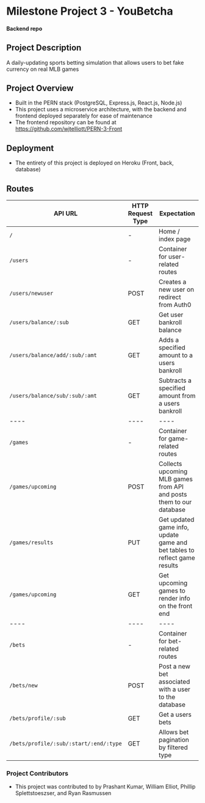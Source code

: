 # Milestone Project 3 - YouBetcha

#### Backend repo

## Project Description

A daily-updating sports betting simulation that allows users to bet fake currency on real MLB games

## Project Overview

-   Built in the PERN stack (PostgreSQL, Express.js, React.js, Node.js)
-   This project uses a microservice architecture, with the backend and frontend deployed separately for ease of maintenance
-   The frontend repository can be found at https://github.com/wjtelliott/PERN-3-Front

## Deployment

-   The entirety of this project is deployed on Heroku (Front, back, database)

## Routes

| API URL                                | HTTP Request Type | Expectation                                                               |
| -------------------------------------- | ----------------- | ------------------------------------------------------------------------- |
| `/`                                    | -                 | Home / index page                                                         |
| `/users`                               | -                 | Container for user-related routes                                         |
| `/users/newuser`                       | POST              | Creates a new user on redirect from Auth0                                 |
| `/users/balance/:sub`                  | GET               | Get user bankroll balance                                                 |
| `/users/balance/add/:sub/:amt`         | GET               | Adds a specified amount to a users bankroll                               |
| `/users/balance/sub/:sub/:amt`         | GET               | Subtracts a specified amount from a users bankroll                        |
| ----                                   | ----              | ----                                                                      |
| `/games`                               | -                 | Container for game-related routes                                         |
| `/games/upcoming`                      | POST              | Collects upcoming MLB games from API and posts them to our database       |
| `/games/results`                       | PUT               | Get updated game info, update game and bet tables to reflect game results |
| `/games/upcoming`                      | GET               | Get upcoming games to render info on the front end                        |
| ----                                   | ----              | ----                                                                      |
| `/bets`                                | -                 | Container for bet-related routes                                          |
| `/bets/new`                            | POST              | Post a new bet associated with a user to the database                     |
| `/bets/profile/:sub`                   | GET               | Get a users bets                                                          |
| `/bets/profile/:sub/:start/:end/:type` | GET               | Allows bet pagination by filtered type                                    |

### Project Contributors

-   This project was contributed to by Prashant Kumar, William Elliot, Phillip Splettstoeszser, and Ryan Rasmussen
